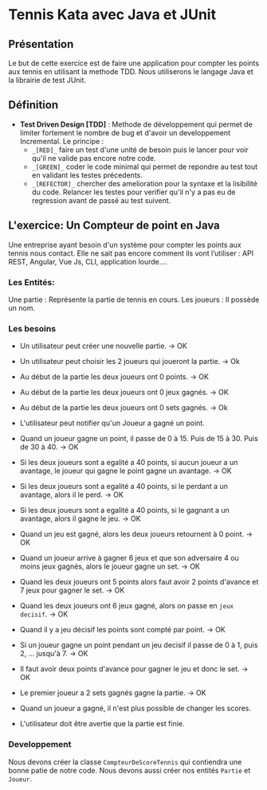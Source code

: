 # Tennis Kata avec Java et JUnit

## Présentation
Le but de cette exercice est de faire une application pour compter les points aux tennis en utilisant la methode TDD. Nous utiliserons le langage Java et la librairie de test JUnit.

## Définition
* __Test Driven Design [TDD]__ : Methode de développement qui permet de limiter fortement le nombre de bug et d'avoir un developpement Incremental. Le principe : 
    * `_[RED]_` faire un test d'une unité de besoin puis le lancer pour voir qu'il ne valide pas encore notre code.
    * `_[GREEN]_` coder le code minimal qui permet de repondre au test tout en validant les testes précedents.
    * `_[REFECTOR]_` chercher des amelioration pour la syntaxe et la lisibilité du code. Relancer les testes pour verifier qu'il n'y a pas eu de regression avant de passé au test suivent.

    
## L'exercice: Un Compteur de point en Java
Une entreprise ayant besoin d'un système pour compter les points aux tennis nous contact. Elle ne sait pas encore comment ils vont l’utiliser : API REST, Angular, Vue Js, CLI, application lourde....

### Les Entités:
Une partie : Représente la partie de tennis en cours.
Les joueurs : Il possède un nom.

### Les besoins
* Un utilisateur peut créer une nouvelle partie.                            -> OK
* Un utilisateur peut choisir les 2 joueurs qui joueront la partie.         -> Ok
* Au début de la partie les deux joueurs ont 0 points.                      -> OK
* Au début de la partie les deux joueurs ont 0 jeux gagnés.                 -> OK
* Au début de la partie les deux joueurs ont 0 sets gagnés.                 -> Ok

* L'utilisateur peut notifier qu'un Joueur a gagné un point.
* Quand un joueur gagne un point, il passe de 0 à 15. Puis de 15 à 30. Puis de 30 à 40.                                             -> OK
* Si les deux joueurs sont a egalité a 40 points, si aucun joueur a un avantage, le joueur qui gagne le point gagne un avantage.    -> OK
* Si les deux joueurs sont a egalité a 40 points, si le perdant a un avantage, alors il le perd.                                    -> OK
* Si les deux joueurs sont a egalité a 40 points, si le gagnant a un avantage, alors il gagne le jeu.                               -> OK

* Quand un jeu est gagné, alors les deux joueurs retournent à 0 point.                                                  -> OK
* Quand un joueur arrive à gagner 6 jeux et que son adversaire 4 ou moins jeux gagnés, alors le joueur gagne un set.    -> OK
* Quand les deux joueurs ont 5 points alors faut avoir 2 points d'avance et 7 jeux pour gagner le set.                  -> OK

* Quand les deux joueurs ont 6 jeux gagné, alors on passe en `jeux decisif`.                    -> OK
* Quand il y a jeu décisif les points sont compté par point.                                    -> OK
* Si un joueur gagne un point pendant un jeu decisif il passe de 0 à 1, puis 2, ... jusqu'à 7.  -> OK
* Il faut avoir deux points d'avance pour gagner le jeu et donc le set.                         -> OK

* Le premier joueur a 2 sets gagnés gagne la partie.                      -> OK
* Quand un joueur a gagné, il n'est plus possible de changer les scores.
* L'utilisateur doit être avertie que la partie est finie.

### Developpement
Nous devons créer la classe `CompteurDeScoreTennis` qui contiendra une bonne patie de notre code.
Nous devons aussi créer nos entités `Partie` et `Joueur`.